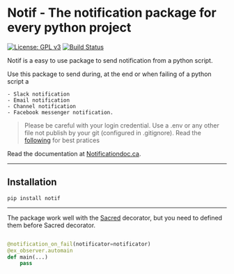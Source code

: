 # Notif - The notification package for every python project
[![License: GPL v3](https://img.shields.io/badge/License-GPL%20v3-blue.svg)](http://www.gnu.org/licenses/gpl-3.0)
[![Build Status](https://travis-ci.com/davebulaval/notification.svg?branch=master)](https://travis-ci.com/davebulaval/notification)

Notif is a easy to use package to send notification from a python script.

Use this package to send during, at the end or when failing of a python script a

    - Slack notification
    - Email notification
    - Channel notification
    - Facebook messenger notification.
    
> Please be careful with your login credential. Use a .env or any other file not publish by your git (configured in .gitignore). Read the [following](https://stackoverflow.com/questions/2397822/what-is-the-best-practice-for-dealing-with-passwords-in-git-repositories) for best pratices

    
Read the documentation at [Notificationdoc.ca](https://notificationdoc.ca).

---------

## Installation

```shell script
pip install notif
```


--------------
The package work well with the [Sacred](https://pypi.org/project/sacred/) decorator, but you need to defined them before Sacred decorator.


```python

@notification_on_fail(notificator=notificator)
@ex_observer.automain
def main(...)
    pass

```
